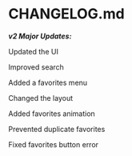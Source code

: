 # CHANGELOG.md

***v2 Major Updates:***

Updated the UI

Improved search

Added a favorites menu

Changed the layout

Added favorites animation

Prevented duplicate favorites

Fixed favorites button error
